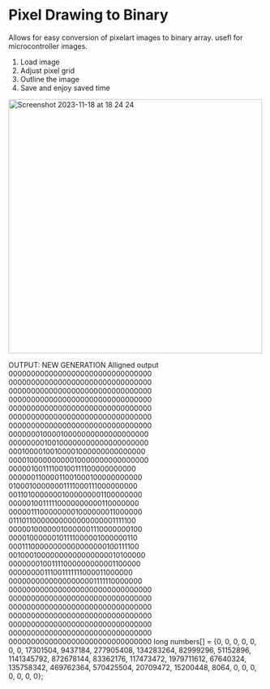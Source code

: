 # Pixel Drawing to Binary

Allows for easy conversion of pixelart images to binary array. usefl for microcontroller images.

1. Load image
2. Adjust pixel grid
3. Outline the image
4. Save and enjoy saved time

<img width="500" alt="Screenshot 2023-11-18 at 18 24 24" src="https://github.com/xeweva/Pixel-Drawing-to-Binary/assets/54597813/ff9ea722-305e-4640-b9c5-a139b6c321ac">

OUTPUT:
NEW GENERATION
Alligned output
00000000000000000000000000000000
00000000000000000000000000000000
00000000000000000000000000000000
00000000000000000000000000000000
00000000000000000000000000000000
00000000000000000000000000000000
00000000000000000000000000000000
00000001000010000000000000000000
00000000100100000000000000000000
00010000100100001000000000000000
00001000000000010000000000000000
00000100111100100111100000000000
00000011000011001000100000000000
01000100000001111000111000000000
00110100000001000000001100000000
00000100111110000000000110000000
00000111000000001000000011000000
01110110000000000000000001111100
00000100000010000001110000000100
00001000000101111000001000000110
00011100000000000000000100111100
00100010000000000000000010100000
00000001001111000000000001100000
00000000111001111111000011000000
00000000000000000001111110000000
00000000000000000000000000000000
00000000000000000000000000000000
00000000000000000000000000000000
00000000000000000000000000000000
00000000000000000000000000000000
00000000000000000000000000000000
00000000000000000000000000000000
long numbers[] = {0, 0, 0, 0, 0, 0, 0, 17301504, 9437184, 277905408, 134283264, 82999296, 51152896, 1141345792, 872678144, 83362176, 117473472, 1979711612, 67640324, 135758342, 469762364, 570425504, 20709472, 15200448, 8064, 0, 0, 0, 0, 0, 0, 0};
